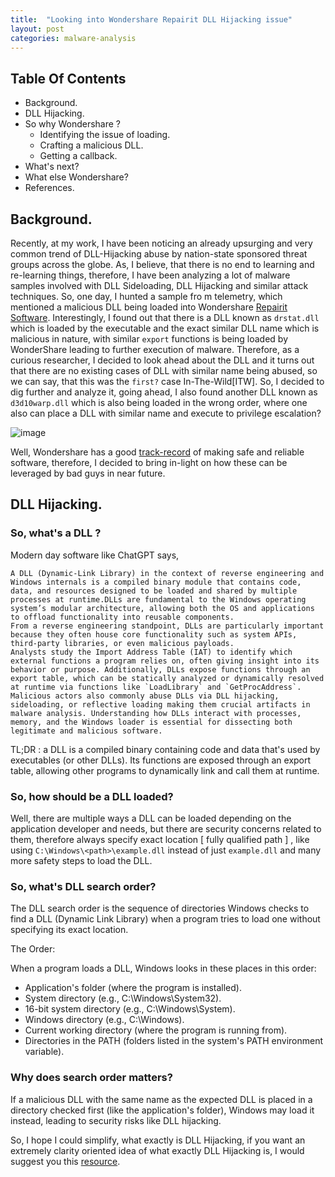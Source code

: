 ```yaml
---
title:  "Looking into Wondershare Repairit DLL Hijacking issue"
layout: post
categories: malware-analysis
---
```



## Table Of Contents


- Background.
- DLL Hijacking.
- So why Wondershare ?
  - Identifying the issue of loading.
  - Crafting a malicious DLL.
  - Getting a callback.
- What's next?
- What else Wondershare?
- References.



## Background.

Recently, at my work, I have been noticing an already upsurging and very common trend of DLL-Hijacking abuse by nation-state sponsored threat groups across the globe. As, I believe, that there is no end to learning and re-learning things, therefore, I have been analyzing a lot of malware samples involved with DLL Sideloading, DLL Hijacking and similar attack techniques. So, one day, I hunted a sample fro m telemetry, which mentioned a malicious DLL being loaded into Wondershare [Repairit Software](https://repairit.wondershare.com/). Interestingly, I found out that there is a DLL known as `drstat.dll` which is loaded by the executable and the exact similar DLL name which is malicious in nature, with similar `export` functions is being loaded by WonderShare leading to further execution of malware. Therefore, as a curious researcher, I decided to look ahead about the DLL and it turns out that there are no existing cases of DLL with similar name being abused, so we can say, that this was the `first?` case In-The-Wild[ITW]. So, I decided to dig further and analyze it, going ahead, I also found another DLL known as `d3d10warp.dll` which is also being loaded in the wrong order, where one also can place a DLL with similar name and execute to privilege escalation? 

![image](https://github.com/user-attachments/assets/003c4e97-e768-4d39-b430-6ebfe11a45ae)



Well, Wondershare has a good [track-record](https://app.opencve.io/cve/?vendor=wondershare) of making safe and reliable software, therefore, I decided to bring in-light on how these can be leveraged by bad guys in near future. 


## DLL Hijacking.

### So, what's a DLL ? 

 Modern day software like ChatGPT says,

```
A DLL (Dynamic-Link Library) in the context of reverse engineering and Windows internals is a compiled binary module that contains code, data, and resources designed to be loaded and shared by multiple processes at runtime.DLLs are fundamental to the Windows operating system’s modular architecture, allowing both the OS and applications to offload functionality into reusable components.
From a reverse engineering standpoint, DLLs are particularly important because they often house core functionality such as system APIs, third-party libraries, or even malicious payloads.
Analysts study the Import Address Table (IAT) to identify which external functions a program relies on, often giving insight into its behavior or purpose. Additionally, DLLs expose functions through an export table, which can be statically analyzed or dynamically resolved at runtime via functions like `LoadLibrary` and `GetProcAddress`. Malicious actors also commonly abuse DLLs via DLL hijacking, sideloading, or reflective loading making them crucial artifacts in malware analysis. Understanding how DLLs interact with processes, memory, and the Windows loader is essential for dissecting both legitimate and malicious software.
```
TL;DR : a DLL is a compiled binary containing code and data that's used by executables (or other DLLs). Its functions are exposed through an export table, allowing other programs to dynamically link and call them at runtime.


### So, how should be a DLL loaded?

Well, there are multiple ways a DLL can be loaded depending on the application developer and needs, but there are security concerns related to them, therefore always specify exact location [ fully qualified path ] , like using `C:\Windows\<path>\example.dll` instead of just `example.dll`  and many more safety steps to load the DLL.


### So, what's DLL search order?

The DLL search order is the sequence of directories Windows checks to find a DLL (Dynamic Link Library) when a program tries to load one without specifying its exact location.

The Order:

When a program loads a DLL, Windows looks in these places in this order:

- Application's folder (where the program is installed).
- System directory (e.g., C:\Windows\System32).
- 16-bit system directory (e.g., C:\Windows\System).
- Windows directory (e.g., C:\Windows).
-  Current working directory (where the program is running from).
- Directories in the PATH (folders listed in the system's PATH environment variable).

### Why does search order matters?

If a malicious DLL with the same name as the expected DLL is placed in a directory checked first (like the application's folder), Windows may load it instead, leading to security risks like DLL hijacking.

So, I hope I could simplify, what exactly is DLL Hijacking, if you want an extremely clarity oriented idea of what exactly DLL Hijacking is, I would suggest you this [resource](https://itm4n.github.io/windows-dll-hijacking-clarified/).

